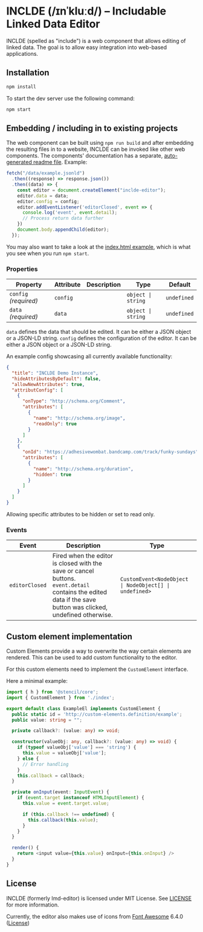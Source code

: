 # INCLDE (/ɪnˈkluːd/) – Includable Linked Data Editor

INCLDE (spelled as "include") is a web component that allows editing of linked data. The goal is to allow easy integration into web-based applications.


## Installation

```bash
npm install
```

To start the dev server use the following command:
```bash
npm start
```

## Embedding / including in to existing projects

The web component can be built using `npm run build` and after embedding the resulting files in to a website, INCLDE can be invoked like other web components. The components' documentation has a separate, [auto-generated readme file](./src/components/inclde-editor/readme.md). Example:

```javascript
fetch("/data/example.jsonld")
  .then((response) => response.json())
  .then((data) => {
    const editor = document.createElement("inclde-editor");
    editor.data = data;
    editor.config = config;
    editor.addEventListener('editorClosed', event => {
      console.log('event', event.detail);
      // Process return data further
    })
    document.body.appendChild(editor);
  });
```

You may also want to take a look at the [index.html example](./src/index.html), which is what you see when you run `npm start`.

### Properties

| Property              | Attribute | Description | Type               | Default     |
| --------------------- | --------- | ----------- | ------------------ | ----------- |
| `config` _(required)_ | `config`  |             | `object \| string` | `undefined` |
| `data` _(required)_   | `data`    |             | `object \| string` | `undefined` |

`data` defines the data that should be edited. It can be either a JSON object or a JSON-LD string.
`config` defines the configuration of the editor. It can be either a JSON object or a JSON-LD string.

An example config showcasing all currently available functionality:
```JSON
{
  "title": "INCLDE Demo Instance",
  "hideAttributesByDefault": false,
  "allowNewAttributes": true,
  "attributConfig": [
    {
      "onType": "http://schema.org/Comment",
      "attributes": [
        {
          "name": "http://schema.org/image",
          "readOnly": true
        }
      ]
    },
    {
      "onId": "https://adhesivewombat.bandcamp.com/track/funky-sundays",
      "attributes": [
        {
          "name": "http://schema.org/duration",
          "hidden": true
        }
      ]
    }
  ]
}
```
Allowing specific attributes to be hidden or set to read only.

### Events

| Event          | Description                                                                                                                                                                  | Type                                                   |
| -------------- | ---------------------------------------------------------------------------------------------------------------------------------------------------------------------------- | ------------------------------------------------------ |
| `editorClosed` | Fired when the editor is closed with the save or cancel buttons. `event.detail` contains the edited data if the save button was clicked, undefined otherwise.                | `CustomEvent<NodeObject \| NodeObject[] \| undefined>` |

## Custom element implementation

Custom Elements provide a way to overwrite the way certain elements are rendered. This can be used to add custom functionality to the editor.

For this custom elements need to implement the `CustomElement` interface.

Here a minimal example:

```typescript	
import { h } from '@stencil/core';
import { CustomElement } from './index';

export default class ExampleEl implements CustomElement {
  public static id = 'http://custom-elements.definition/example';
  public value: string = "";

  private callback?: (value: any) => void;

  constructor(valueObj: any, callback?: (value: any) => void) {
    if (typeof valueObj['value'] === 'string') {
      this.value = valueObj['value'];
    } else {
      // Error handling
    }
    this.callback = callback;
  }

  private onInput(event: InputEvent) {
    if (event.target instanceof HTMLInputElement) {
      this.value = event.target.value;

      if (this.callback !== undefined) {
        this.callback(this.value);
      }
    }
  }

  render() {
    return <input value={this.value} onInput={this.onInput} />
  }
}
```

## License

INCLDE (formerly lmd-editor) is licensed under MIT License. See [LICENSE](LICENSE) for more information.

Currently, the editor also makes use of icons from [Font Awesome](https://fontawesome.com) 6.4.0 ([License](https://fontawesome.com/license/free))

